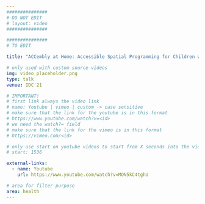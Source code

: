 ```yaml
---
###############
# DO NOT EDIT
# layout: video
###############

###############
# TO EDIT

title: "ACCembly at Home: Accessible Spatial Programming for Children with Visual Impairments and their Families"

# only used with custom source videos
img: video_placeholder.png
type: talk
venue: IDC'21

# IMPORTANT!
# first link always the video link
# name: Youtube | vimeo | custom -> case sensitive
# make sure that the link for the youtube is in this format
# https://www.youtube.com/watch?v=<id>
# we need the watch?= field
# make sure that the link for the vimeo is in this format
# https://vimeo.com/<id>

# only use start on youtube videos to start from X seconds into the video
# start: 1536

external-links:
  - name: Youtube
    url: https://www.youtube.com/watch?v=MON5kC4tghU

# area for filter purpose
area: health
---
```


